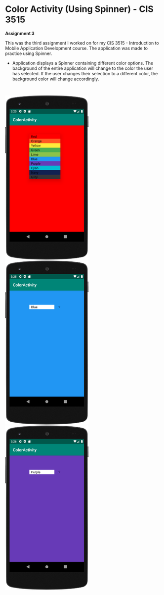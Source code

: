 # Color Activity (Using Spinner) - CIS 3515

**Assignment 3**

This was the third assignment I worked on for my CIS 3515 - Introduction to Mobile Application Development course. 
The application was made to practice using Spinner.

- Application displays a Spinner containing different color options. The background of the entire application 
will change to the color the user has selected. If the user changes their selection to a different color, the 
background color will change accordingly.
<br />

<img src="Images/Screenshot1.png" width="270">  <img src="Images/Screenshot2.png" width="270"> <img src="Images/Screenshot3.png" width="270">  

